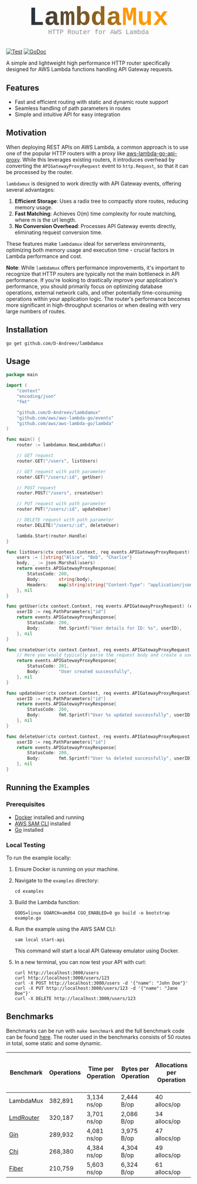 <svg xmlns="http://www.w3.org/2000/svg" viewBox="0 0 400 120">
  <defs>
    <linearGradient id="grad" x1="0%" y1="0%" x2="100%" y2="0%">
      <stop offset="0%" style="stop-color:#232F3E;stop-opacity:1" />
      <stop offset="100%" style="stop-color:#FF9900;stop-opacity:1" />
    </linearGradient>
  </defs>
  <text x="200" y="80" font-family="'Space Mono', 'Courier New', monospace" font-size="56" font-weight="bold" fill="url(#grad)" text-anchor="middle">
    Lambda<tspan fill="#FF9900">Mux</tspan>
  </text>
  <text x="200" y="100" font-family="'Space Mono', 'Courier New', monospace" font-size="14" fill="#8C8C8C" text-anchor="middle">HTTP Router for AWS Lambda</text>
</svg>

[![Test](https://github.com/D-Andreev/lambdamux/actions/workflows/test.yml/badge.svg)](https://github.com/D-Andreev/lambdamux/actions/workflows/test.yml)
[![GoDoc](https://godoc.org/github.com/D-Andreev/lambdamux?status.svg)](https://godoc.org/github.com/D-Andreev/lambdamux)

A simple and lightweight high performance HTTP router specifically designed for AWS Lambda functions handling API Gateway requests. 

## Features
- Fast and efficient routing with static and dynamic route support
- Seamless handling of path parameters in routes
- Simple and intuitive API for easy integration 

## Motivation
When deploying REST APIs on AWS Lambda, a common approach is to use one of the popular HTTP routers with a proxy like [aws-lambda-go-api-proxy](https://github.com/awslabs/aws-lambda-go-api-proxy). While this leverages existing routers, it introduces overhead by converting the `APIGatewayProxyRequest` event to `http.Request`, so that it can be processed by the router.

`lambdamux` is designed to work directly with API Gateway events, offering several advantages:
  
1.  **Efficient Storage**: Uses a radix tree to compactly store routes, reducing memory usage.
2.  **Fast Matching**: Achieves O(m) time complexity for route matching, where m is the url length.
3.  **No Conversion Overhead**: Processes API Gateway events directly, eliminating request conversion time.

These features make `lambdamux` ideal for serverless environments, optimizing both memory usage and execution time - crucial factors in Lambda performance and cost.

**Note**: While `lambdamux` offers performance improvements, it's important to recognize that HTTP routers are typically not the main bottleneck in API performance. If you're looking to drastically improve your application's performance, you should primarily focus on optimizing database operations, external network calls, and other potentially time-consuming operations within your application logic. The router's performance becomes more significant in high-throughput scenarios or when dealing with very large numbers of routes.

## Installation

```
go get github.com/D-Andreev/lambdamux
```

## Usage

```go
package main

import (
	"context"
	"encoding/json"
	"fmt"

	"github.com/D-Andreev/lambdamux"
	"github.com/aws/aws-lambda-go/events"
	"github.com/aws/aws-lambda-go/lambda"
)

func main() {
	router := lambdamux.NewLambdaMux()

	// GET request
	router.GET("/users", listUsers)

	// GET request with path parameter
	router.GET("/users/:id", getUser)

	// POST request
	router.POST("/users", createUser)

	// PUT request with path parameter
	router.PUT("/users/:id", updateUser)

	// DELETE request with path parameter
	router.DELETE("/users/:id", deleteUser)

	lambda.Start(router.Handle)
}

func listUsers(ctx context.Context, req events.APIGatewayProxyRequest) (events.APIGatewayProxyResponse, error) {
	users := []string{"Alice", "Bob", "Charlie"}
	body, _ := json.Marshal(users)
	return events.APIGatewayProxyResponse{
		StatusCode: 200,
		Body:       string(body),
		Headers:    map[string]string{"Content-Type": "application/json"},
	}, nil
}

func getUser(ctx context.Context, req events.APIGatewayProxyRequest) (events.APIGatewayProxyResponse, error) {
	userID := req.PathParameters["id"]
	return events.APIGatewayProxyResponse{
		StatusCode: 200,
		Body:       fmt.Sprintf("User details for ID: %s", userID),
	}, nil
}

func createUser(ctx context.Context, req events.APIGatewayProxyRequest) (events.APIGatewayProxyResponse, error) {
	// Here you would typically parse the request body and create a user
	return events.APIGatewayProxyResponse{
		StatusCode: 201,
		Body:       "User created successfully",
	}, nil
}

func updateUser(ctx context.Context, req events.APIGatewayProxyRequest) (events.APIGatewayProxyResponse, error) {
	userID := req.PathParameters["id"]
	return events.APIGatewayProxyResponse{
		StatusCode: 200,
		Body:       fmt.Sprintf("User %s updated successfully", userID),
	}, nil
}

func deleteUser(ctx context.Context, req events.APIGatewayProxyRequest) (events.APIGatewayProxyResponse, error) {
	userID := req.PathParameters["id"]
	return events.APIGatewayProxyResponse{
		StatusCode: 200,
		Body:       fmt.Sprintf("User %s deleted successfully", userID),
	}, nil
}

```

## Running the Examples

### Prerequisites

- [Docker](https://www.docker.com/products/docker-desktop) installed and running
- [AWS SAM CLI](https://docs.aws.amazon.com/serverless-application-model/latest/developerguide/serverless-sam-cli-install.html) installed
- [Go](https://golang.org/doc/install) installed

### Local Testing

To run the example locally:

1. Ensure Docker is running on your machine.

2. Navigate to the `examples` directory:
   ```
   cd examples
   ```

3. Build the Lambda function:
   ```
   GOOS=linux GOARCH=amd64 CGO_ENABLED=0 go build -o bootstrap example.go
   ```

4. Run the example using the AWS SAM CLI:
   ```
   sam local start-api
   ```

   This command will start a local API Gateway emulator using Docker.

5. In a new terminal, you can now test your API with curl:
   ```
   curl http://localhost:3000/users
   curl http://localhost:3000/users/123
   curl -X POST http://localhost:3000/users -d '{"name": "John Doe"}'
   curl -X PUT http://localhost:3000/users/123 -d '{"name": "Jane Doe"}'
   curl -X DELETE http://localhost:3000/users/123
   ```

##  Benchmarks
 
Benchmarks can be run with `make benchmark` and the full benchmark code can be found [here](https://github.com/D-Andreev/lambdamux/blob/main/lambdamux_benchmark_test.go).
The router used in the benchmarks consists of 50 routes in total, some static and some dynamic.

| Benchmark                                                                | Operations | Time per Operation | Bytes per Operation | Allocations per Operation | Using aws-lambda-go-api-proxy | % Slower than LambdaMux |
|--------------------------------------------------------------------------|------------|---------------------|---------------------|---------------------------|-------------------------------|--------------------------|
| LambdaMux                                                                | 382,891    | 3,134 ns/op         | 2,444 B/op          | 40 allocs/op              | No                            | 0%                       |
| [LmdRouter](https://github.com/aquasecurity/lmdrouter)                   | 320,187    | 3,701 ns/op         | 2,086 B/op          | 34 allocs/op              | No                            | 18.09%                   |
| [Gin](https://github.com/gin-gonic/gin)                                  | 289,932    | 4,081 ns/op         | 3,975 B/op          | 47 allocs/op              | Yes                           | 30.22%                   |
| [Chi](https://github.com/go-chi/chi)                                     | 268,380    | 4,384 ns/op         | 4,304 B/op          | 49 allocs/op              | Yes                           | 39.89%                   |
| [Fiber](https://github.com/gofiber/fiber)                                | 210,759    | 5,603 ns/op         | 6,324 B/op          | 61 allocs/op              | Yes                           | 78.78%                   |

